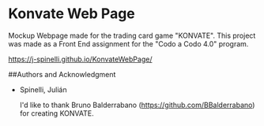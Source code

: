 # Konvate Web Page
 Mockup Webpage made for the trading card game "KONVATE". This project was made as a Front End assignment for the "Codo a Codo 4.0" program.
 
 https://j-spinelli.github.io/KonvateWebPage/
 
 ##Authors and Acknowledgment
- Spinelli, Julián
  
  I'd like to thank Bruno Balderrabano (https://github.com/BBalderrabano) for creating KONVATE.
